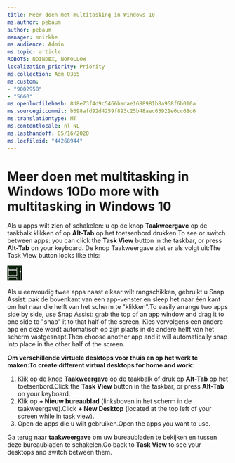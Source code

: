 ```yaml
---
title: Meer doen met multitasking in Windows 10
ms.author: pebaum
author: pebaum
manager: mnirkhe
ms.audience: Admin
ms.topic: article
ROBOTS: NOINDEX, NOFOLLOW
localization_priority: Priority
ms.collection: Adm_O365
ms.custom:
- "9002958"
- "5660"
ms.openlocfilehash: 8d8e73f4d9c5466badae1688981b8a968f6b010a
ms.sourcegitcommit: b398afd92d4259f893c25b48aec65921e6cc68d6
ms.translationtype: MT
ms.contentlocale: nl-NL
ms.lasthandoff: 05/16/2020
ms.locfileid: "44268944"
---
```

# <a name="do-more-with-multitasking-in-windows-10"></a><span data-ttu-id="eadac-102">Meer doen met multitasking in Windows 10</span><span class="sxs-lookup"><span data-stu-id="eadac-102">Do more with multitasking in Windows 10</span></span>

<span data-ttu-id="eadac-103">Als u apps wilt zien of schakelen: u op de knop **Taakweergave** op de taakbalk klikken of op **Alt-Tab** op het toetsenbord drukken.</span><span class="sxs-lookup"><span data-stu-id="eadac-103">To see or switch between apps: you can click the **Task View** button in the taskbar, or press **Alt-Tab** on your keyboard.</span></span> <span data-ttu-id="eadac-104">De knop Taakweergave ziet er als volgt uit:</span><span class="sxs-lookup"><span data-stu-id="eadac-104">The Task View button looks like this:</span></span>

![Knop Taakweergave](media/task-view.png)

<span data-ttu-id="eadac-106">Als u eenvoudig twee apps naast elkaar wilt rangschikken, gebruikt u Snap Assist: pak de bovenkant van een app-venster en sleep het naar één kant om het naar die helft van het scherm te "klikken".</span><span class="sxs-lookup"><span data-stu-id="eadac-106">To easily arrange two apps side by side, use Snap Assist: grab the top of an app window and drag it to one side to "snap" it to that half of the screen.</span></span> <span data-ttu-id="eadac-107">Kies vervolgens een andere app en deze wordt automatisch op zijn plaats in de andere helft van het scherm vastgesnapt.</span><span class="sxs-lookup"><span data-stu-id="eadac-107">Then choose another app and it will automatically snap into place in the other half of the screen.</span></span>

<span data-ttu-id="eadac-108">**Om verschillende virtuele desktops voor thuis en op het werk te maken:**</span><span class="sxs-lookup"><span data-stu-id="eadac-108">**To create different virtual desktops for home and work**:</span></span>

1. <span data-ttu-id="eadac-109">Klik op de knop **Taakweergave** op de taakbalk of druk op **Alt-Tab** op het toetsenbord.</span><span class="sxs-lookup"><span data-stu-id="eadac-109">Click the **Task View** button in the taskbar, or press **Alt-Tab** on your keyboard.</span></span>
2. <span data-ttu-id="eadac-110">Klik op **+ Nieuw bureaublad** (linksboven in het scherm in de taakweergave).</span><span class="sxs-lookup"><span data-stu-id="eadac-110">Click **+ New Desktop** (located at the top left of your screen while in task view).</span></span>
3. <span data-ttu-id="eadac-111">Open de apps die u wilt gebruiken.</span><span class="sxs-lookup"><span data-stu-id="eadac-111">Open the apps you want to use.</span></span> 

<span data-ttu-id="eadac-112">Ga terug naar **taakweergave** om uw bureaubladen te bekijken en tussen deze bureaubladen te schakelen.</span><span class="sxs-lookup"><span data-stu-id="eadac-112">Go back to **Task View** to see your desktops and switch between them.</span></span>
